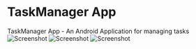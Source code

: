 # TaskManager App
TaskManager App - An Android Application for managing tasks
![Screenshot](https://user-images.githubusercontent.com/8918308/67260541-3e4a0c00-f472-11e9-8d74-765c3a01f8e1.png)
![Screenshot](https://user-images.githubusercontent.com/8918308/67260557-4dc95500-f472-11e9-9376-1c6df899e66d.png)
![Screenshot](https://user-images.githubusercontent.com/8918308/67260558-4e61eb80-f472-11e9-9821-a0b14ee1aa73.png)
